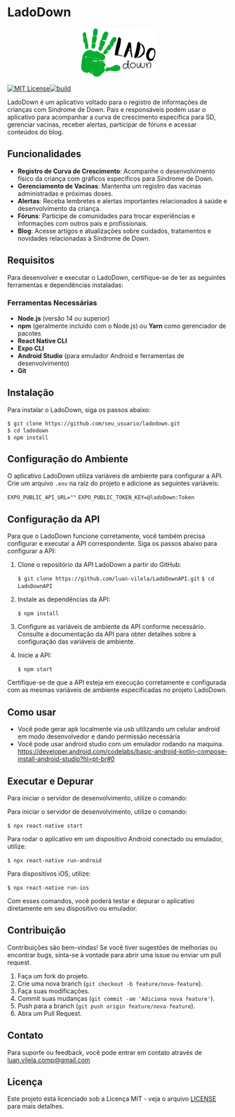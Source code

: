 
# LadoDown 

<p align="center">
	<img src="https://raw.githubusercontent.com/luan-vilela/LadoDown/main/src/assets/logo220x112.png" width="180" alt="Logo LadoDown" />
</p>

[![MIT License](https://img.shields.io/badge/License-MIT-green.svg)](https://raw.githubusercontent.com/luan-vilela/LadoDown/main/LICENSE)[![build](https://github.com/aseprite/aseprite/actions/workflows/build.yml/badge.svg)](https://github.com/aseprite/aseprite/actions/workflows/build.yml)

LadoDown é um aplicativo voltado para o registro de informações de crianças com Síndrome de Down. Pais e responsáveis podem usar o aplicativo para acompanhar a curva de crescimento específica para SD, gerenciar vacinas, receber alertas, participar de fóruns e acessar conteúdos do blog.

## Funcionalidades

 - **Registro de Curva de Crescimento**: Acompanhe o desenvolvimento físico da criança com gráficos específicos para Síndrome de Down. 
 - **Gerenciamento de Vacinas**: Mantenha um registro das vacinas administradas e próximas doses. 
 -  **Alertas**: Receba lembretes e alertas importantes relacionados à saúde e desenvolvimento da criança. 
 - **Fóruns**: Participe de comunidades para trocar experiências e informações com outros pais e profissionais. 
 - **Blog**: Acesse artigos e atualizações sobre cuidados, tratamentos e novidades relacionadas à Síndrome de Down.


## Requisitos

Para desenvolver e executar o LadoDown, certifique-se de ter as seguintes ferramentas e dependências instaladas:



### Ferramentas Necessárias

-   **Node.js** (versão 14 ou superior)
-   **npm** (geralmente incluído com o Node.js) ou **Yarn** como gerenciador de pacotes
-   **React Native CLI**
-   **Expo CLI**
-   **Android Studio** (para emulador Android e ferramentas de desenvolvimento) 
-   **Git** 


 ## Instalação 

Para instalar o LadoDown, siga os passos abaixo:

    $ git clone https://github.com/seu_usuario/ladodown.git
    $ cd ladodown 
    $ npm install
    
  ## Configuração do Ambiente

O aplicativo LadoDown utiliza variáveis de ambiente para configurar a API. Crie um arquivo `.env` na raiz do projeto e adicione as seguintes variáveis:

`EXPO_PUBLIC_API_URL=""`
`EXPO_PUBLIC_TOKEN_KEY=@ladoDown:Token`

## Configuração da API

Para que o LadoDown funcione corretamente, você também precisa configurar e executar a API correspondente. Siga os passos abaixo para configurar a API:

1.  Clone o repositório da API LadoDown a partir do GitHub:
    
    
    `$ git clone https://github.com/luan-vilela/LadoDownAPI.git`
    `$ cd LadoDownAPI` 
    
2.  Instale as dependências da API:
       
    `$ npm install` 
    
3.  Configure as variáveis de ambiente da API conforme necessário. Consulte a documentação da API para obter detalhes sobre a configuração das variáveis de ambiente.
    
4.  Inicie a API:
      
    `$ npm start` 
    

Certifique-se de que a API esteja em execução corretamente e configurada com as mesmas variáveis de ambiente especificadas no projeto LadoDown.

## Como usar

-  Você pode gerar apk localmente via usb utilizando um celular android em modo desenvolvedor e dando permissão necessária
- Você pode usar android studio com um emulador rodando na maquina. https://developer.android.com/codelabs/basic-android-kotlin-compose-install-android-studio?hl=pt-br#0


## Executar e Depurar

Para iniciar o servidor de desenvolvimento, utilize o comando:

Para iniciar o servidor de desenvolvimento, utilize o comando:

`$ npx react-native start` 

Para rodar o aplicativo em um dispositivo Android conectado ou emulador, utilize:

`$ npx react-native run-android` 

Para dispositivos iOS, utilize:

`$ npx react-native run-ios` 

Com esses comandos, você poderá testar e depurar o aplicativo diretamente em seu dispositivo ou emulador.

## Contribuição

Contribuições são bem-vindas! Se você tiver sugestões de melhorias ou encontrar bugs, sinta-se à vontade para abrir uma issue ou enviar um pull request.

1.  Faça um fork do projeto.
2.  Crie uma nova branch (`git checkout -b feature/nova-feature`).
3.  Faça suas modificações.
4.  Commit suas mudanças (`git commit -am 'Adiciona nova feature'`).
5.  Push para a branch (`git push origin feature/nova-feature`).
6.  Abra um Pull Request.

## Contato

Para suporte ou feedback, você pode entrar em contato através de luan.vilela.comp@gmail.com 

## Licença

Este projeto está licenciado sob a Licença MIT - veja o arquivo [LICENSE](https://raw.githubusercontent.com/luan-vilela/LadoDown/main/LICENSE) para mais detalhes.
